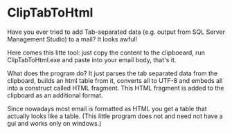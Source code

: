 # ClipTabToHtml
Have you ever tried to add Tab-separated data (e.g. output from SQL Server Management Studio) to a mail?
It looks awful!

Here comes this litte tool:
just copy the content to the clipboeard, run ClipTabToHtml.exe and paste into your email body, that's it.

What does the program do?
It just parses the tab separated data from the clipboard, builds an html table from it, converts all to UTF-8 and embeds all into a construct called HTML fragment.
This HTML fragment is added to the clipboard as an additional format.

Since nowadays most email is formatted as HTML you get a table that actually looks like a table.
(This little program does not and need not have a gui and works only on windows.)
